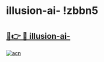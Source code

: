 # illusion-ai- !zbbn5

# <h2><a href="https://2xxu7k.esa.edu.pl?title=illusion-ai-&ref=zbbn5">🔗👉 🔴 illusion-ai-</a></h2>

[![acn](https://github.com/user-attachments/assets/0f9c940e-d8b0-45ae-aac7-cd30a18b3e1c)](https://2xxu7k.esa.edu.pl?title=illusion-ai-&ref=zbbn5)

